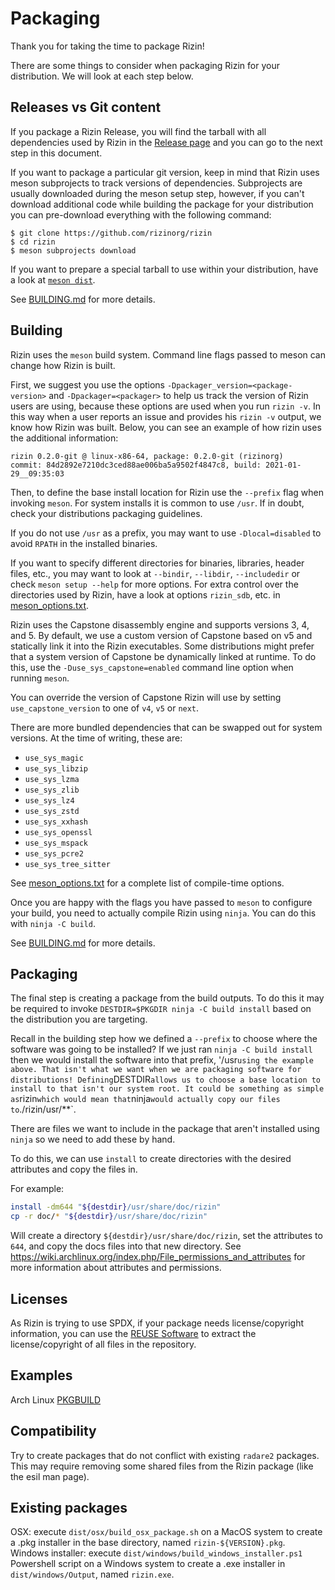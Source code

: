 Packaging
=========

Thank you for taking the time to package Rizin!

There are some things to consider when packaging Rizin for your distribution.
We will look at each step below.

Releases vs Git content
--------------

If you package a Rizin Release, you will find the tarball with all
dependencies used by Rizin in the
[Release page](https://github.com/rizinorg/rizin/releases) and you can go to
the next step in this document.

If you want to package a particular git version, keep in mind that Rizin uses
meson subprojects to track versions of dependencies. Subprojects are usually
downloaded during the meson setup step, however, if you can't download
additional code while building the package for your distribution you can
pre-download everything with the following command:
```
$ git clone https://github.com/rizinorg/rizin
$ cd rizin
$ meson subprojects download
```
If you want to prepare a special tarball to use within your distribution,
have a look at [`meson dist`](https://mesonbuild.com/Creating-releases.html).

See [BUILDING.md][] for more details.

Building
--------

Rizin uses the `meson` build system. Command line flags passed to meson can
change how Rizin is built.

First, we suggest you use the options `-Dpackager_version=<package-version>`
and `-Dpackager=<packager>` to help us track the version of Rizin users are
using, because these options are used when you run `rizin -v`. In this way
when a user reports an issue and provides his `rizin -v` output, we know
how Rizin was built. Below, you can see an example of how rizin uses the
additional information:
```
rizin 0.2.0-git @ linux-x86-64, package: 0.2.0-git (rizinorg)
commit: 84d2892e7210dc3ced88ae006ba5a9502f4847c8, build: 2021-01-29__09:35:03
```

Then, to define the base install location for Rizin use the `--prefix` flag when
invoking `meson`. For system installs it is common to use `/usr`. If in doubt,
check your distributions packaging guidelines.

If you do not use `/usr` as a prefix, you may want to use `-Dlocal=disabled` to
avoid `RPATH` in the installed binaries.

If you want to specify different directories for binaries, libraries, header
files, etc., you may want to look at `--bindir`, `--libdir`, `--includedir` or
check `meson setup --help` for more options. For extra control over the
directories used by Rizin, have a look at options `rizin_sdb`,
etc. in [meson_options.txt][].

Rizin uses the Capstone disassembly engine and supports versions 3, 4, and 5.
By default, we use a custom version of Capstone based on v5 and statically link
it into the Rizin executables.  Some distributions might prefer that a system
version of Capstone be dynamically linked at runtime. To do this, use the
`-Duse_sys_capstone=enabled` command line option when running `meson`.

You can override the version of Capstone Rizin will use by setting
`use_capstone_version` to one of `v4`, `v5` or `next`.

There are more bundled dependencies that can be swapped out for system versions.
At the time of writing, these are:
* `use_sys_magic`
* `use_sys_libzip`
* `use_sys_lzma`
* `use_sys_zlib`
* `use_sys_lz4`
* `use_sys_zstd`
* `use_sys_xxhash`
* `use_sys_openssl`
* `use_sys_mspack`
* `use_sys_pcre2`
* `use_sys_tree_sitter`

See [meson_options.txt][] for a complete list of compile-time options.

Once you are happy with the flags you have passed to `meson` to configure your
build, you need to actually compile Rizin using `ninja`. You can do this with
`ninja -C build`.

See [BUILDING.md][] for more details.

Packaging
---------

The final step is creating a package from the build outputs. To do this it may
be required to invoke `DESTDIR=$PKGDIR ninja -C build install` based on the
distribution you are targeting.

Recall in the building step how we defined a `--prefix` to choose where the
software was going to be installed? If we just ran `ninja -C build install`
then we would install the software into that prefix, '/usr` using
the example above. That isn't what we want when we are packaging software for
distributions! Defining `DESTDIR` allows us to choose a base location to install
to that isn't our system root. It could be something as simple as `rizin` which
would mean that `ninja` would actually copy our files to `./rizin/usr/**`.

There are files we want to include in the package that aren't installed using
`ninja` so we need to add these by hand.

To do this, we can use `install` to create directories with the desired attributes
and copy the files in.

For example:

```sh
install -dm644 "${destdir}/usr/share/doc/rizin"
cp -r doc/* "${destdir}/usr/share/doc/rizin"
```

Will create a directory `${destdir}/usr/share/doc/rizin`, set the attributes to
`644`, and copy the docs files into that new directory. See
https://wiki.archlinux.org/index.php/File_permissions_and_attributes for more
information about attributes and permissions.

Licenses
--------

As Rizin is trying to use SPDX, if your package needs license/copyright
information, you can use the [REUSE Software](https://reuse.software/) to
extract the license/copyright of all files in the repository.

Examples
--------

Arch Linux [PKGBUILD](https://gitlab.archlinux.org/archlinux/packaging/packages/rizin/-/blob/main/PKGBUILD?ref_type=heads)

Compatibility
-------------

Try to create packages that do not conflict with existing `radare2` packages.
This may require removing some shared files from the Rizin package (like the
esil man page).

Existing packages
-----------------

OSX: execute `dist/osx/build_osx_package.sh` on a MacOS system to create a .pkg installer in the base directory, named `rizin-${VERSION}.pkg`.
Windows installer: execute `dist/windows/build_windows_installer.ps1` Powershell script on a Windows system to create a .exe installer in `dist/windows/Output`, named `rizin.exe`.


[BUILDING.md]: https://github.com/rizinorg/rizin/blob/dev/BUILDING.md
[meson_options.txt]: https://github.com/rizinorg/rizin/blob/dev/meson_options.txt
